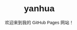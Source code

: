 <!DOCTYPE html>
<html lang="zh-CN">
<head>
    <meta charset="UTF-8">
    <meta name="viewport" content="width=device-width, initial-scale=1.0">
    <title>yanhua</title>
    <style>
        body {
            font-family: Arial, sans-serif;
            text-align: center;
            margin-top: 50px;
        }
    </style>
</head>
<body>
    <h1>yanhua</h1>
    <p>欢迎来到我的 GitHub Pages 网站！</p>
</body>
</html>
